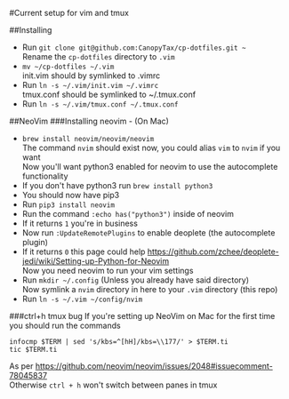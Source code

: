 #Current setup for vim and tmux

##Installing
- Run `git clone git@github.com:CanopyTax/cp-dotfiles.git ~`  
Rename the `cp-dotfiles` directory to `.vim`
- `mv ~/cp-dotfiles ~/.vim`  
init.vim should by symlinked to .vimrc  
- Run `ln -s ~/.vim/init.vim ~/.vimrc`  
tmux.conf should be symlinked to ~/.tmux.conf  
- Run `ln -s ~/.vim/tmux.conf ~/.tmux.conf`  

##NeoVim
###Installing neovim - (On Mac)
- `brew install neovim/neovim/neovim`  
The command `nvim` should exist now, you could alias `vim` to `nvim` if you want  
Now you'll want python3 enabled for neovim to use the autocomplete functionality
- If you don't have python3 run `brew install python3`
- You should now have pip3
- Run `pip3 install neovim`
- Run the command `:echo has("python3")` inside of neovim
- If it returns `1` you're in business
- Now run `:UpdateRemotePlugins` to enable deoplete (the autocomplete plugin)
- If it returns `0` this page could help https://github.com/zchee/deoplete-jedi/wiki/Setting-up-Python-for-Neovim  
Now you need neovim to run your vim settings  
- Run `mkdir ~/.config` (Unless you already have said directory)  
Now symlink a `nvim` directory in here to your `.vim` directory (this repo)
- Run `ln -s ~/.vim ~/config/nvim`

###ctrl+h tmux bug
If you're setting up NeoVim on Mac for the first time you should run the commands
```
infocmp $TERM | sed 's/kbs=^[hH]/kbs=\\177/' > $TERM.ti
tic $TERM.ti
```
As per https://github.com/neovim/neovim/issues/2048#issuecomment-78045837  
Otherwise `ctrl + h` won't switch between panes in tmux
